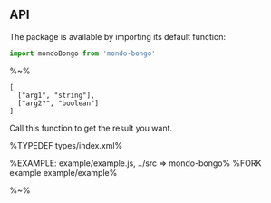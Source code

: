 ## API

The package is available by importing its default function:

```js
import mondoBongo from 'mondo-bongo'
```

%~%

```## mondoBongo
[
  ["arg1", "string"],
  ["arg2?", "boolean"]
]
```

Call this function to get the result you want.

%TYPEDEF types/index.xml%

%EXAMPLE: example/example.js, ../src => mondo-bongo%
%FORK example example/example%

%~%